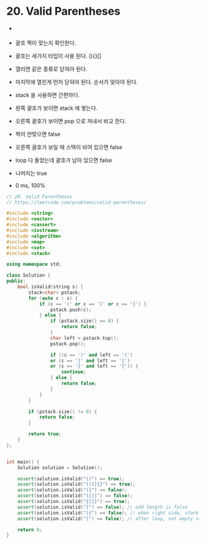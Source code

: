 # 20. Valid Parentheses
* [](https://leetcode.com/problems/valid-parentheses/)

* 괄호 짝이 맞는지 확인한다.
* 괄호는 세가지 타입이 사용 된다. (){}[]
* 열리면 같은 종류로 닫혀야 된다.
* 마지막에 열린게 먼저 닫혀야 된다. 순서가 맞아야 된다.
* stack 을 사용하면 간편하다.
* 왼쪽 괄호가 보이면 stack 에 쌓는다.
* 오른쪽 괄호가 보이면 pop 으로 꺼내서 비교 한다.
* 짝이 안맞으면 false
* 오른쪽 괄호가 보일 때 스택이 비어 있으면 false
* loop 다 돌았는데 괄호가 남아 있으면 false
* 나머지는 true
* 0 ms, 100%

```cpp
// 20. Valid Parentheses
// https://leetcode.com/problems/valid-parentheses/

#include <string>
#include <vector>
#include <cassert>
#include <iostream>
#include <algorithm>
#include <map>
#include <set>
#include <stack>

using namespace std;

class Solution {
public:
    bool isValid(string s) {
        stack<char> pstack;
        for (auto c : s) {
            if (c == '(' or c == '[' or c == '{') {
                pstack.push(c);
            } else {
                if (pstack.size() == 0) {
                    return false;
                }
                char left = pstack.top();
                pstack.pop();

                if ((c == ')' and left == '(')
                or (c == ']' and left == '[')
                or (c == '}' and left == '{')) {
                    continue;
                } else {
                    return false;
                }
            }
        }

        if (pstack.size() != 0) {
            return false;
        }

        return true;
    }
};


int main() {
    Solution solution = Solution();

    assert(solution.isValid("()") == true);
    assert(solution.isValid("()[]{}") == true);
    assert(solution.isValid("(]") == false);
    assert(solution.isValid("([)]") == false);
    assert(solution.isValid("{[]}") == true);
    assert(solution.isValid("]") == false); // odd length is false
    assert(solution.isValid("){") == false); // when right side, stack size zero is false
    assert(solution.isValid("[") == false); // after loop, not empty stack means false

    return 0;
}
```
